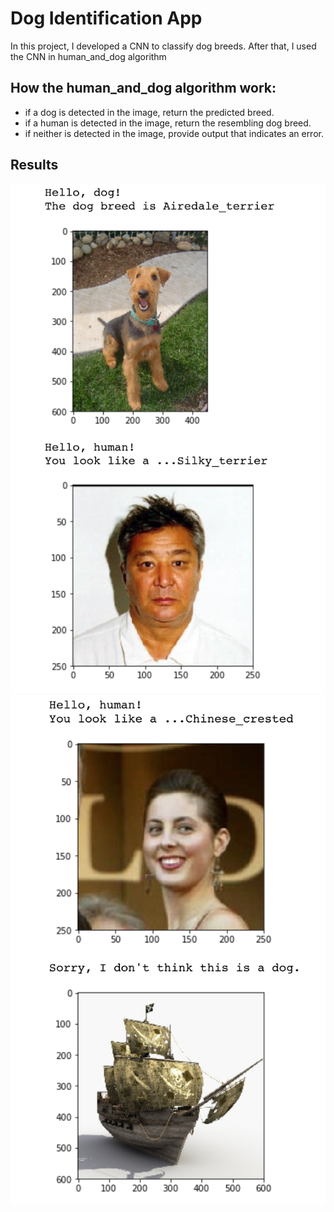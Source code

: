# Dog Identification App

In this project, I developed a CNN to classify dog breeds.  After that, I used the CNN in human_and_dog algorithm

## How the human_and_dog algorithm work:
- if a dog is detected in the image, return the predicted breed.
- if a human is detected in the image, return the resembling dog breed.
- if neither is detected in the image, provide output that indicates an error.

## Results
![alt pic1](https://github.com/BenjaminDKLuong/dog_human_detection/blob/master/result1.png)
![alt pic2](https://github.com/BenjaminDKLuong/dog_human_detection/blob/master/result2.png)
